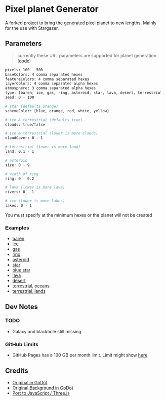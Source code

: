 
# Pixel planet Generator
A forked project to bring the generated pixel planet to new lengths.
Mainly for the use with Stargazer.

## Parameters
> currently these URL parameters are supported for planet generation ([code](https://github.com/CodaBool/pixel-planet-three/blob/main/index.js))

```sh
pixels: 100 - 500
baseColors: 4 comma separated hexes
featureColors: 4 comma separated hexes
layerColors: 4 comma separated alpha hexes
atmosphere: 3 comma separated alpha hexes
type: [baren, ice, gas, ring, asteroid, star, lava, desert, terrestrial]
seed: 0 - 100

# star (defaults orange)
schemeColor: [blue, orange, red, white, yellow]

# ice & terrestrial (defaults true)
clouds: true/false

# ice & terrestrial (lower is more clouds)
cloudCover: 0 - 1

# terrestrial (lower is more land)
land: 0.1 - 1

# asteroid
size: 0 - 9

# width of ring
ring: 0 - 0.2

# lava (lower is more lava)
rivers: 0 - 1

# ice (lower is more lakes)
lakes: 0 - 1
```

You must specify at the minimum hexes or the planet will not be created

### Examples
- [baren](https://codabool.github.io/pixel-planet-three/?type=baren&pixels=800)
- [ice](https://codabool.github.io/pixel-planet-three/?type=ice&pixels=800)
- [gas](https://codabool.github.io/pixel-planet-three/?type=gas&pixels=800)
- [ring](https://codabool.github.io/pixel-planet-three/?type=ring&pixels=800)
- [asteroid](https://codabool.github.io/pixel-planet-three/?type=asteroid&pixels=800&size=4)
- [star](https://codabool.github.io/pixel-planet-three/?type=star&pixels=800&schemeColor=yellow)
- [blue star](https://codabool.github.io/pixel-planet-three/?type=star&pixels=800&schemeColor=blue&baseColors=4753fc)
- [lava](https://codabool.github.io/pixel-planet-three/?type=lava&pixels=800)
- [desert](https://codabool.github.io/pixel-planet-three/?type=desert&pixels=800)
- [terrestrial, oceans](https://codabool.github.io/pixel-planet-three/?type=terrestrial&pixels=800&land=.8&cloudCover=.4)
- [terrestrial, lands](https://codabool.github.io/pixel-planet-three/?type=terrestrial&pixels=800)

## Dev Notes
### TODO
- Galaxy and blackhole still missing

### GitHub Limits
- GitHub Pages has a 100 GB per month limit. Limit might show [here](https://github.com/settings/billing)

## Credits
- [Original in GoDot](https://deep-fold.itch.io/pixel-planet-generator)
- [Original Background in GoDot](https://github.com/Deep-Fold/PixelSpace)
- [Port to JavaScript / Three.js](https://github.com/Timur310/PixelPlanets)
